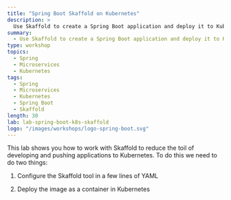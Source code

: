 ```yaml
---
title: "Spring Boot Skaffold on Kubernetes"
description: >
  Use Skaffold to create a Spring Boot application and deploy it to Kubernetes.
summary:
  - Use Skaffold to create a Spring Boot application and deploy it to Kubernetes.
type: workshop
topics:
  - Spring
  - Microservices
  - Kubernetes
tags:
  - Spring
  - Microservices
  - Kubernetes
  - Spring Boot
  - Skaffold
length: 30 
lab: lab-spring-boot-k8s-skaffold
logo: "/images/workshops/logo-spring-boot.svg"
---
```


This lab shows you how to work with Skaffold to reduce the toil of developing and pushing applications to Kubernetes. To do this we need to do two things:

  1. Configure the Skaffold tool in a few lines of YAML
  
  2. Deploy the image as a container in Kubernetes